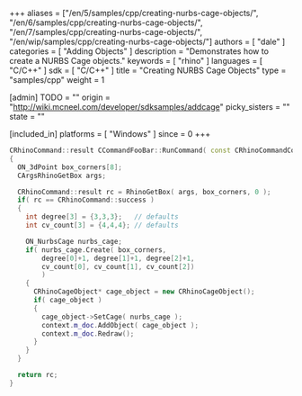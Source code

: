 +++
aliases = ["/en/5/samples/cpp/creating-nurbs-cage-objects/", "/en/6/samples/cpp/creating-nurbs-cage-objects/", "/en/7/samples/cpp/creating-nurbs-cage-objects/", "/en/wip/samples/cpp/creating-nurbs-cage-objects/"]
authors = [ "dale" ]
categories = [ "Adding Objects" ]
description = "Demonstrates how to create a NURBS Cage objects."
keywords = [ "rhino" ]
languages = [ "C/C++" ]
sdk = [ "C/C++" ]
title = "Creating NURBS Cage Objects"
type = "samples/cpp"
weight = 1

[admin]
TODO = ""
origin = "http://wiki.mcneel.com/developer/sdksamples/addcage"
picky_sisters = ""
state = ""

[included_in]
platforms = [ "Windows" ]
since = 0
+++

```cpp
CRhinoCommand::result CCommandFooBar::RunCommand( const CRhinoCommandContext& context )
{
  ON_3dPoint box_corners[8];
  CArgsRhinoGetBox args;

  CRhinoCommand::result rc = RhinoGetBox( args, box_corners, 0 );
  if( rc == CRhinoCommand::success )
  {
    int degree[3] = {3,3,3};   // defaults
    int cv_count[3] = {4,4,4}; // defaults

    ON_NurbsCage nurbs_cage;
    if( nurbs_cage.Create( box_corners,
        degree[0]+1, degree[1]+1, degree[2]+1,
        cv_count[0], cv_count[1], cv_count[2])
        )
    {
      CRhinoCageObject* cage_object = new CRhinoCageObject();
      if( cage_object )
      {
        cage_object->SetCage( nurbs_cage );
        context.m_doc.AddObject( cage_object );
        context.m_doc.Redraw();
      }
    }
  }

  return rc;
}
```

